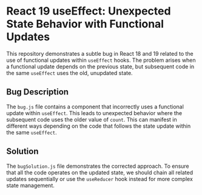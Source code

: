 # React 19 useEffect: Unexpected State Behavior with Functional Updates

This repository demonstrates a subtle bug in React 18 and 19 related to the use of functional updates within `useEffect` hooks.  The problem arises when a functional update depends on the previous state, but subsequent code in the same `useEffect` uses the old, unupdated state.

## Bug Description

The `bug.js` file contains a component that incorrectly uses a functional update within `useEffect`.  This leads to unexpected behavior where the subsequent code uses the older value of `count`.  This can manifest in different ways depending on the code that follows the state update within the same `useEffect`.

## Solution

The `bugSolution.js` file demonstrates the corrected approach.  To ensure that all the code operates on the updated state, we should chain all related updates sequentially or use the `useReducer` hook instead for more complex state management.